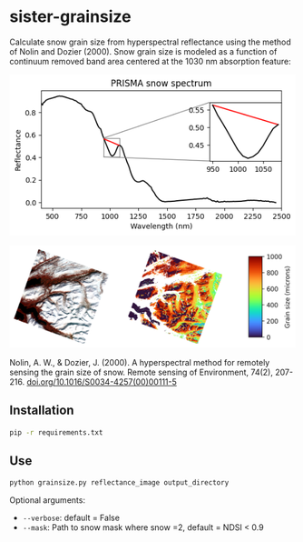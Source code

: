 # sister-grainsize

Calculate snow grain size from hyperspectral reflectance using the method of Nolin and Dozier (2000). Snow grain size is modeled
as a function of continuum removed band area centered at the 1030 nm absorption feature:

![](./examples/prisma_snow_spectrum.png)


![](./examples/prisma_grainsize_example1.png)


Nolin, A. W., & Dozier, J. (2000).
A hyperspectral method for remotely sensing the grain size of snow.
Remote sensing of Environment, 74(2), 207-216.
[doi.org/10.1016/S0034-4257(00)00111-5](https://doi.org/10.1016/S0034-4257(00)00111-5)


## Installation

```bash
pip -r requirements.txt
```

## Use

```bash
python grainsize.py reflectance_image output_directory
```

Optional arguments:

- `--verbose`: default = False
- `--mask`: Path to snow mask where snow =2, default = NDSI < 0.9

